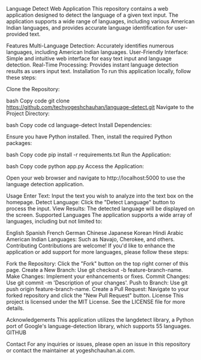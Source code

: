 Language Detect Web Application
This repository contains a web application designed to detect the language of a given text input. The application supports a wide range of languages, including various American Indian languages, and provides accurate language identification for user-provided text.

Features
Multi-Language Detection: Accurately identifies numerous languages, including American Indian languages.
User-Friendly Interface: Simple and intuitive web interface for easy text input and language detection.
Real-Time Processing: Provides instant language detection results as users input text.
Installation
To run this application locally, follow these steps:

Clone the Repository:

bash
Copy code
git clone https://github.com/techyogeshchauhan/language-detect.git
Navigate to the Project Directory:

bash
Copy code
cd language-detect
Install Dependencies:

Ensure you have Python installed. Then, install the required Python packages:

bash
Copy code
pip install -r requirements.txt
Run the Application:

bash
Copy code
python app.py
Access the Application:

Open your web browser and navigate to http://localhost:5000 to use the language detection application.

Usage
Enter Text: Input the text you wish to analyze into the text box on the homepage.
Detect Language: Click the "Detect Language" button to process the input.
View Results: The detected language will be displayed on the screen.
Supported Languages
The application supports a wide array of languages, including but not limited to:

English
Spanish
French
German
Chinese
Japanese
Korean
Hindi
Arabic
American Indian Languages: Such as Navajo, Cherokee, and others.
Contributing
Contributions are welcome! If you'd like to enhance the application or add support for more languages, please follow these steps:

Fork the Repository: Click the "Fork" button on the top right corner of this page.
Create a New Branch: Use git checkout -b feature-branch-name.
Make Changes: Implement your enhancements or fixes.
Commit Changes: Use git commit -m 'Description of your changes'.
Push to Branch: Use git push origin feature-branch-name.
Create a Pull Request: Navigate to your forked repository and click the "New Pull Request" button.
License
This project is licensed under the MIT License. See the LICENSE file for more details.

Acknowledgements
This application utilizes the langdetect library, a Python port of Google's language-detection library, which supports 55 languages. 
GITHUB

Contact
For any inquiries or issues, please open an issue in this repository or contact the maintainer at yogeshchauhan.ai.com.

